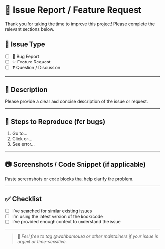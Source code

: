 <!-- .github/ISSUE_TEMPLATE.md -->

# 🐞 Issue Report / Feature Request

Thank you for taking the time to improve this project! Please complete the relevant sections below.

## 📝 Issue Type

<!-- Select one by keeping the [x] -->

- [ ] 🐛 Bug Report
- [ ] ✨ Feature Request
- [ ] ❓ Question / Discussion

---

## 📄 Description

Please provide a clear and concise description of the issue or request.

---

## 🔁 Steps to Reproduce (for bugs)

1. Go to...
2. Click on...
3. See error...

---

## 📷 Screenshots / Code Snippet (if applicable)

Paste screenshots or code blocks that help clarify the problem.

---

## ✅ Checklist

- [ ] I’ve searched for similar existing issues
- [ ] I’m using the latest version of the book/code
- [ ] I’ve provided enough context to understand the issue

---

> 💬 _Feel free to tag @wahbamousa or other maintainers if your issue is urgent or time-sensitive._
